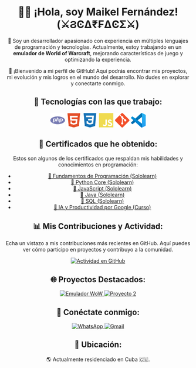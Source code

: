 <div align="center">
  <h1>👨‍💻 ¡Hola, soy Maikel Fernández! (⚔ϨϾ∆₹₣∆ϾƩ⚔)</h1>
  <p>👋 Soy un desarrollador apasionado con experiencia en múltiples lenguajes de programación y tecnologías. Actualmente, estoy trabajando en un <strong>emulador de World of Warcraft</strong>, mejorando características de juego y optimizando la experiencia.</p>
  <p>🚀 ¡Bienvenido a mi perfil de GitHub! Aquí podrás encontrar mis proyectos, mi evolución y mis logros en el mundo del desarrollo. No dudes en explorar y conectarte conmigo.</p>
</div>

<h2 align="center">🔧 Tecnologías con las que trabajo:</h2>
<div align="center">
  <img alt="PHP" height="40" width="40" src="https://raw.githubusercontent.com/devicons/devicon/master/icons/php/php-plain.svg">
  <img alt="HTML5" height="40" width="40" src="https://raw.githubusercontent.com/devicons/devicon/master/icons/html5/html5-plain.svg">
  <img alt="CSS3" height="40" width="40" src="https://raw.githubusercontent.com/devicons/devicon/master/icons/css3/css3-plain.svg">
  <img alt="JavaScript" height="40" width="40" src="https://raw.githubusercontent.com/devicons/devicon/master/icons/javascript/javascript-plain.svg">
  <img alt="Git" height="40" width="40" src="https://raw.githubusercontent.com/devicons/devicon/master/icons/git/git-original.svg">
  <img alt="VSCode" height="40" width="40" src="https://raw.githubusercontent.com/devicons/devicon/master/icons/vscode/vscode-original.svg">
</div>

<h2 align="center">📜 Certificados que he obtenido:</h2>
<p align="center">Estos son algunos de los certificados que respaldan mis habilidades y conocimientos en programación:</p>
<div align="center">
  <ul>
    <li><a href="https://blob.sololearn.com/certificates/7e413869-624d-4e4f-93ad-fc29e9c9c3e4.pdf" target="_blank">🔹 Fundamentos de Programación (Sololearn)</a></li>
    <li><a href="https://api2.sololearn.com/v2/certificates/CT-TDF2DD2A/image/pdf?t=638756656710893990" target="_blank">🔹 Python Core (Sololearn)</a></li>
    <li><a href="https://api2.sololearn.com/v2/certificates/CT-LLU685YX/image/pdf?t=638756656710820020" target="_blank">🔹 JavaScript (Sololearn)</a></li>
    <li><a href="https://api2.sololearn.com/v2/certificates/CT-VIHJ5HES/image/pdf?t=638756656710977190" target="_blank">🔹 Java (Sololearn)</a></li>
    <li><a href="https://api2.sololearn.com/v2/certificates/CC-QNFH80IC/image/pdf?t=638756656711671900" target="_blank">🔹 SQL (Sololearn)</a></li>
    <li><a href="https://github.com/mikefernandz/mikefernandz/blob/main/IA%20Y%20PRODUCTIVIDAD.pdf" target="_blank">🔹 IA y Productividad por Google (Curso)</a></li>
  </ul>
</div>

<h2 align="center">📊 Mis Contribuciones y Actividad:</h2>
<p align="center">Echa un vistazo a mis contribuciones más recientes en GitHub. Aquí puedes ver cómo participo en proyectos y contribuyo a la comunidad.</p>
<div align="center">
  <a href="https://github.com/mikefernandz">
    <img src="https://github-readme-activity-graph.cyclic.app/graph?username=mikefernandz&bg_color=000000&color=FFFFFF&line=00FF00&point=FFFFFF&area=true&hide_border=true" alt="Actividad en GitHub" width="800" height="400">
  </a>
</div>

<h2 align="center">🌐 Proyectos Destacados:</h2>
<div align="center">
  <a href="https://github.com/mikefernandz/WorldOfWarcraftEmulator" target="_blank">
    <img src="https://img.shields.io/badge/Emulador_WoW-FF5733?style=for-the-badge&logo=world-of-warcraft&logoColor=white" alt="Emulador WoW">
  </a>
  <a href="https://github.com/mikefernandz/Proyecto2" target="_blank">
    <img src="https://img.shields.io/badge/Proyecto2-3498DB?style=for-the-badge&logo=python&logoColor=white" alt="Proyecto 2">
  </a>
</div>

<h2 align="center">📱 Conéctate conmigo:</h2>
<div align="center"> 
  <a href="https://wa.me/+5353716361" target="_blank">
    <img src="https://img.shields.io/badge/WhatsApp-25D366?style=for-the-badge&logo=whatsapp&logoColor=white" alt="WhatsApp">
  </a>
  <a href="mailto:maikelfernandez970724@gmail.com" target="_blank">
    <img src="https://img.shields.io/badge/Gmail-D14836?style=for-the-badge&logo=gmail&logoColor=white" alt="Gmail">
  </a>
</div>

<h2 align="center">📍 Ubicación:</h2>
<p align="center">🌎 Actualmente residenciado en Cuba 🇨🇺.</p>

